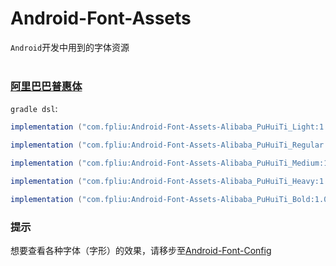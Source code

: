 # Android-Font-Assets
`Android`开发中用到的字体资源<br><br>

### [阿里巴巴普惠体](https://ics.alibaba.com/login.html?redirect=%2Fspace%2FH7rlDe%3Fspm%3Dics.project.0.0.7a081b96oTW3oF) 

`gradle dsl`:
``` java
implementation ("com.fpliu:Android-Font-Assets-Alibaba_PuHuiTi_Light:1.0.0")

implementation ("com.fpliu:Android-Font-Assets-Alibaba_PuHuiTi_Regular:1.0.0")

implementation ("com.fpliu:Android-Font-Assets-Alibaba_PuHuiTi_Medium:1.0.0")

implementation ("com.fpliu:Android-Font-Assets-Alibaba_PuHuiTi_Heavy:1.0.0")

implementation ("com.fpliu:Android-Font-Assets-Alibaba_PuHuiTi_Bold:1.0.0")
```

### 提示
想要查看各种字体（字形）的效果，请移步至[Android-Font-Config](https://github.com/leleliu008/Android-Font-Config)
